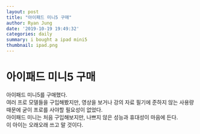 ```yaml
---
layout: post
title: "아이패드 미니5 구매"
author: Ryan Jung
date: '2019-10-19 19:49:32'
categories: daily
summary: i bought a ipad mini5
thumbnail: ipad.png
---
```


# 아이패드 미니5 구매
아이패드 미니5를 구매했다.<br>
여러 프로 모델들을 구입해봤지만, 영상을 보거나 강의 자료 필기에 준하지 않는 사용량 때문에 굳이 프로를 사야할 필요성이 없었다.<br>
아이패드 미니는 처음 구입해보지만, 나쁘지 않은 성능과 휴대성이 마음에 든다.<br>
이 아이는 오래오래 쓰고 말 것이다.<br>

